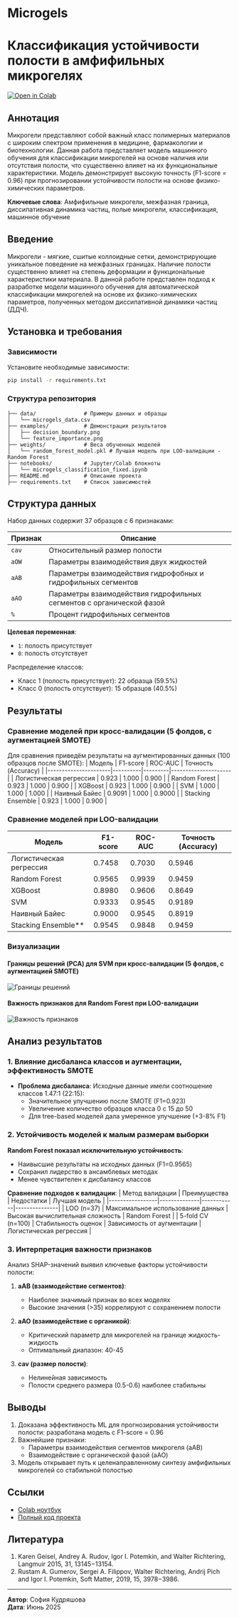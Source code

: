 # Microgels
# Классификация устойчивости полости в амфифильных микрогелях

[![Open in Colab](https://colab.research.google.com/assets/colab-badge.svg)](https://colab.research.google.com/drive/1kr7y6edO0qYhGnV0qVMb435jLeGyiW6n)

## Аннотация
Микрогели представляют собой важный класс полимерных материалов с широким спектром применения в медицине, фармакологии и биотехнологии. Данная работа представляет модель машинного обучения для классификации микрогелей на основе наличия или отсутствия полости, что существенно влияет на их функциональные характеристики. Модель демонстрирует высокую точность (F1-score = 0.96) при прогнозировании устойчивости полости на основе физико-химических параметров.

**Ключевые слова**: Амфифильные микрогели, межфазная граница, диссипативная динамика частиц, полые микрогели, классификация, машинное обучение

## Введение
Микрогели - мягкие, сшитые коллоидные сетки, демонстрирующие уникальное поведение на межфазных границах. Наличие полости существенно влияет на степень деформации и функциональные характеристики материала. В данной работе представлен подход к разработке модели машинного обучения для автоматической классификации микрогелей на основе их физико-химических параметров, полученных методом диссипативной динамики частиц (ДДЧ).

## Установка и требования

### Зависимости
Установите необходимые зависимости:
```bash
pip install -r requirements.txt
```

### Структура репозитория
```
├── data/               # Примеры данных и образцы
│   └── microgels_data.csv
├── examples/           # Демонстрация результатов
│   ├── decision_boundary.png
│   └── feature_importance.png
├── weights/            # Веса обученных моделей
│   └── random_forest_model.pkl # Лучшая модель при LOO-валидации - Random Forest 
├── notebooks/          # Jupyter/Colab блокноты
│   └── microgels_classification_fixed.ipynb
├── README.md           # Описание проекта
├── requirements.txt    # Список зависимостей

```


## Структура данных
Набор данных содержит 37 образцов с 6 признаками:

| Признак | Описание |
|---------|----------|
| `cav`   | Относительный размер полости |
| `aOW`   | Параметры взаимодействия двух жидкостей |
| `aAB`   | Параметры взаимодействия гидрофобных и гидрофильных сегментов |
| `aAO`   | Параметры взаимодействия гидрофильных сегментов с органической фазой |
|  `%`    | Процент гидрофильных сегментов |

**Целевая переменная**:
- `1`: полость присутствует
- `0`: полость отсутствует

Распределение классов:
- Класс 1 (полость присутствует): 22 образца (59.5%)
- Класс 0 (полость отсутствует): 15 образцов (40.5%)

## Результаты

### Сравнение моделей при кросс-валидации (5 фолдов, с аугментацией SMOTE)
Для сравнения приведём результаты на аугментированных данных (100 образцов после SMOTE):
| Модель               | F1-score | ROC-AUC | Точность (Accuracy) |
|----------------------|----------|---------|---------------------|
| Логистическая регрессия | 0.923    | 1.000   | 0.900               |
| Random Forest       | 0.923    | 1.000   | 0.900               |
| XGBoost              | 0.923    | 1.000   | 0.900               |
| SVM                  | 1.000    | 1.000   | 1.000               |
| Наивный Байес        | 0.9091   | 1.000  | 0.9000   |
| Stacking Ensemble    | 0.923    | 1.000   | 0.900               |

### Сравнение моделей при LOO-валидации 

| Модель               | F1-score | ROC-AUC | Точность (Accuracy) |
|----------------------|----------|---------|----------|
| Логистическая регрессия | 0.7458   | 0.7030  | 0.5946   |
| Random Forest        | 0.9565   | 0.9939  | 0.9459   |
| XGBoost              | 0.8980   | 0.9606  | 0.8649   |
| SVM                  | 0.9333   | 0.9545  | 0.9189   |
| Наивный Байес        | 0.9000   | 0.9545  | 0.8919   |
| Stacking Ensemble**| 0.9545| 0.9848| 0.9459 |

### Визуализации

#### Границы решений (PCA) для SVM при кросс-валидации (5 фолдов, с аугментацией SMOTE)
![Границы решений](Examples/decision_boundary.png)

#### Важность признаков для Random Forest при LOO-валидации 
![Важность признаков](Examples/feature_importance.png)

## Анализ результатов

### 1. Влияние дисбаланса классов и аугментации, эффективность SMOTE
- **Проблема дисбаланса**: Исходные данные имели соотношение классов 1.47:1 (22:15):
  - Значительное улучшению после SMOTE (F1=0.923)
  - Увеличение количество образцов класса 0 с 15 до 50
  - Для tree-based моделей дала умеренное улучшение (+3-8% F1)

### 2. Устойчивость моделей к малым размерам выборки
**Random Forest показал исключительную устойчивость**:
- Наивысшие результаты на исходных данных (F1=0.9565)
- Сохранил лидерство в ансамблевых методах
- Менее чувствителен к дисбалансу классов

**Сравнение подходов к валидации**:
| Метод валидации | Преимущества | Недостатки | Лучшая модель |
|-----------------|--------------|------------|---------------|
| LOO (n=37)      | Максимальное использование данных | Высокая вычислительная сложность | Random Forest |
| 5-fold CV (n=100) | Стабильность оценок | Зависимость от аугментации | Логистическая регрессия |

### 3. Интерпретация важности признаков
Анализ SHAP-значений выявил ключевые факторы устойчивости полости:

1. **aAB (взаимодействие сегментов)**:
   - Наиболее значимый признак во всех моделях
   - Высокие значения (>35) коррелируют с сохранением полости
   
2. **aAO (взаимодействие с органикой)**:
   - Критический параметр для микрогелей на границе жидкость-жидкость
   - Оптимальный диапазон: 40-45

3. **cav (размер полости)**:
   - Нелинейная зависимость
   - Полости среднего размера (0.5-0.6) наиболее стабильны

## Выводы
1. Доказана эффективность ML для прогнозирования устойчивости полости: разработана модель с F1-score = 0.96
2. Важнейшие признаки: 
   - Параметры взаимодействия сегментов микрогеля (aAB)
   - Взаимодействие с органической фазой (aAO)
3. Модель открывает путь к целенаправленному синтезу амфифильных микрогелей со стабильной полостью

## Ссылки
- [Colab ноутбук](https://colab.research.google.com/drive/1kr7y6edO0qYhGnV0qVMb435jLeGyiW6n)
- [Полный код проекта](https://github.com/Sofia-Kud/Microgels)

## Литература
1. Karen Geisel, Andrey A. Rudov, Igor I. Potemkin, and Walter Richtering, Langmuir 2015, 31, 13145−13154.
2. Rustam A. Gumerov, Sergei A. Filippov, Walter Richtering, Andrij Pich and Igor I. Potemkin, Soft Matter, 2019, 15, 3978−3986.

---
**Автор**: София Кудряшова  
**Дата**: Июнь 2025
